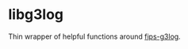 # libg3log

Thin wrapper of helpful functions around [fips-g3log](https://github.com/amarburg/fips-g3log).
